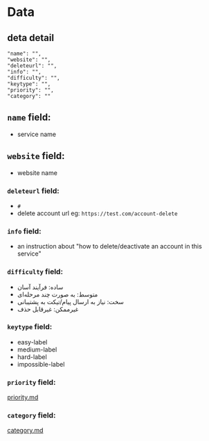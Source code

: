 # Data

## deta detail

```
"name": "",
"website": "",
"deleteurl": "",
"info": "",
"difficulty": "",
"keytype": "",
"priority": "",
"category": ""
```

## `name` field:
- service name

## `website` field:
- website name

### `deleteurl` field:
- `#`
- delete account url eg: `https://test.com/account-delete`

### `info` field:
- an instruction about "how to delete/deactivate an account in this service"

### `difficulty` field:

- ساده:‌ فرآیند آسان
- متوسط: به صورت چند مرحله‌ای
- سخت:‌ نیاز به ارسال پیام/تیکت به پشتیبانی
- غیرممکن: غیرقابل حذف

### `keytype` field:

- easy-label
- medium-label
- hard-label
- impossible-label

### `priority` field:

[priority.md](data/priority.md)

### `category` field:

[category.md](data/category.md)
